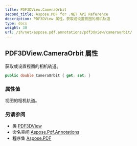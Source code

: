 ```yaml
---
title: PDF3DView.CameraOrbit
second_title: Aspose.PDF for .NET API Reference
description: PDF3DView 属性。获取或设置视图的相机轨道
type: docs
weight: 30
url: /zh/net/aspose.pdf.annotations/pdf3dview/cameraorbit/
---
```

## PDF3DView.CameraOrbit 属性

获取或设置视图的相机轨道。

```csharp
public double CameraOrbit { get; set; }
```

### 属性值

视图的相机轨道。

### 另请参阅

* 类 [PDF3DView](../)
* 命名空间 [Aspose.Pdf.Annotations](../../../aspose.pdf.annotations/)
* 程序集 [Aspose.PDF](../../../)